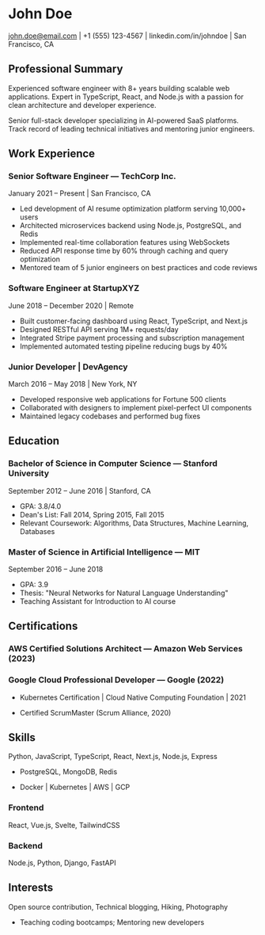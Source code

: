 # John Doe

john.doe@email.com | +1 (555) 123-4567 | linkedin.com/in/johndoe | San Francisco, CA

## Professional Summary

Experienced software engineer with 8+ years building scalable web applications. Expert in TypeScript, React, and Node.js with a passion for clean architecture and developer experience.

Senior full-stack developer specializing in AI-powered SaaS platforms. Track record of leading technical initiatives and mentoring junior engineers.

## Work Experience

### Senior Software Engineer — TechCorp Inc.

January 2021 – Present | San Francisco, CA

* Led development of AI resume optimization platform serving 10,000+ users
* Architected microservices backend using Node.js, PostgreSQL, and Redis
* Implemented real-time collaboration features using WebSockets
* Reduced API response time by 60% through caching and query optimization
* Mentored team of 5 junior engineers on best practices and code reviews

### Software Engineer at StartupXYZ

June 2018 – December 2020 | Remote

* Built customer-facing dashboard using React, TypeScript, and Next.js
* Designed RESTful API serving 1M+ requests/day
* Integrated Stripe payment processing and subscription management
* Implemented automated testing pipeline reducing bugs by 40%

### Junior Developer | DevAgency

March 2016 – May 2018 | New York, NY

* Developed responsive web applications for Fortune 500 clients
* Collaborated with designers to implement pixel-perfect UI components
* Maintained legacy codebases and performed bug fixes

## Education

### Bachelor of Science in Computer Science — Stanford University

September 2012 – June 2016 | Stanford, CA

* GPA: 3.8/4.0
* Dean's List: Fall 2014, Spring 2015, Fall 2015
* Relevant Coursework: Algorithms, Data Structures, Machine Learning, Databases

### Master of Science in Artificial Intelligence — MIT

September 2016 – June 2018

* GPA: 3.9
* Thesis: "Neural Networks for Natural Language Understanding"
* Teaching Assistant for Introduction to AI course

## Certifications

### AWS Certified Solutions Architect — Amazon Web Services (2023)

### Google Cloud Professional Developer — Google (2022)

* Kubernetes Certification | Cloud Native Computing Foundation | 2021
- Certified ScrumMaster (Scrum Alliance, 2020)

## Skills

Python, JavaScript, TypeScript, React, Next.js, Node.js, Express

* PostgreSQL, MongoDB, Redis
- Docker | Kubernetes | AWS | GCP

### Frontend
React, Vue.js, Svelte, TailwindCSS

### Backend
Node.js, Python, Django, FastAPI

## Interests

Open source contribution, Technical blogging, Hiking, Photography
* Teaching coding bootcamps; Mentoring new developers
